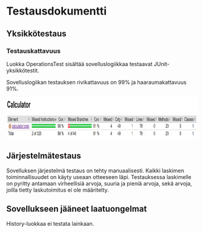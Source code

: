 # Testausdokumentti
## Yksikkötestaus
### Testauskattavuus
Luokka OperationsTest sisältää sovelluslogiikkaa testaavat JUnit-yksikkötestit.

Sovelluslogiikan testauksen rivikattavuus on 99% ja haaraumakattavuus 91%.

<img src="https://github.com/alanenpa/ot-harjoitustyo/blob/master/dokumentaatio/kuvat/Testikattavuus.png" width="900" height="110">

## Järjestelmätestaus
Sovelluksen järjestelmä testaus on tehty manuaalisesti. Kaikki laskimen toiminnallisuudet on käyty useaan otteeseen läpi. Testauksessa laskimelle on pyritty antamaan virheellisiä arvoja, suuria ja pieniä arvoja, sekä arvoja, joilla tietty laskutoimitus ei ole määritelty.

## Sovellukseen jääneet laatuongelmat
History-luokkaa ei testata lainkaan.

